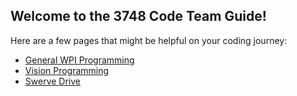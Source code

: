 ## Welcome to the 3748 Code Team Guide!

Here are a few pages that might be helpful on your coding journey:

- [General WPI Programming](#)
- [Vision Programming](#)
- [Swerve Drive](SwerveDrive/index.md)
